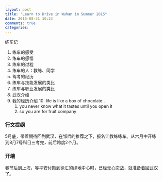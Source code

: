 ```yaml
---
layout: post
title: "Learn to Drive in Wuhan in Summer 2015"
date: 2015-08-31 10:23
comments: true
categories: 
---
```


练车记

1. 练车的感受
2. 练车的感悟
3. 练车的过程
4. 练车的人：教练、同学
5. 驾考的经历
6. 练车与技能发展的类比
7. 练车与职业发展的类比
8. 武汉介绍
9. 我的经历介绍
	10. life is like a box of chocolate..
	1. you never know what it tastes until you open it
	3. so you are for fruit company

### 行文提纲

5月底，带着期待回到武汉，在邹哲的推荐之下，报名江教练练车。从六月中开练到8月7号科目三考完，前后跨度2个月。

### 开端
春节后到上海，等平安付搬到徐汇的绿地中心时，已经无心恋战，就准备着回武汉了。




